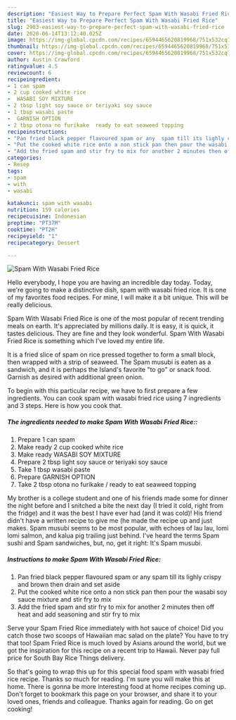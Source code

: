 ```yaml
---
description: "Easiest Way to Prepare Perfect Spam With Wasabi Fried Rice"
title: "Easiest Way to Prepare Perfect Spam With Wasabi Fried Rice"
slug: 2903-easiest-way-to-prepare-perfect-spam-with-wasabi-fried-rice
date: 2020-06-14T13:12:40.025Z
image: https://img-global.cpcdn.com/recipes/6594465620819968/751x532cq70/spam-with-wasabi-fried-rice-recipe-main-photo.jpg
thumbnail: https://img-global.cpcdn.com/recipes/6594465620819968/751x532cq70/spam-with-wasabi-fried-rice-recipe-main-photo.jpg
cover: https://img-global.cpcdn.com/recipes/6594465620819968/751x532cq70/spam-with-wasabi-fried-rice-recipe-main-photo.jpg
author: Austin Crawford
ratingvalue: 4.5
reviewcount: 6
recipeingredient:
- 1 can spam
- 2 cup cooked white rice
-  WASABI SOY MIXTURE
- 2 tbsp light soy sauce or teriyaki soy sauce
- 1 tbsp wasabi paste
-  GARNISH OPTION
- 2 tbsp otona no furikake  ready to eat seaweed topping
recipeinstructions:
- "Pan fried black pepper flavoured spam or any  spam till its lighly crispy and brown then drain and set aside"
- "Put the cooked white rice onto a non stick pan then pour the wasabi soy sauce mixture and stir fry to mix"
- "Add the fried spam and stir fry to mix for another 2 minutes then off heat and add seasoning and stir fry to mix"
categories:
- Resep
tags:
- spam
- with
- wasabi

katakunci: spam with wasabi
nutrition: 159 calories
recipecuisine: Indonesian
preptime: "PT37M"
cooktime: "PT2H"
recipeyield: "1"
recipecategory: Dessert

---
```



![Spam With Wasabi Fried Rice](https://img-global.cpcdn.com/recipes/6594465620819968/751x532cq70/spam-with-wasabi-fried-rice-recipe-main-photo.jpg)

Hello everybody, I hope you are having an incredible day today. Today, we're going to make a distinctive dish, spam with wasabi fried rice. It is one of my favorites food recipes. For mine, I will make it a bit unique. This will be really delicious.

Spam With Wasabi Fried Rice is one of the most popular of recent trending meals on earth. It's appreciated by millions daily. It is easy, it is quick, it tastes delicious. They are fine and they look wonderful. Spam With Wasabi Fried Rice is something which I've loved my entire life.

It is a fried slice of spam on rice pressed together to form a small block, then wrapped with a strip of seaweed. The Spam musubi is eaten as a sandwich, and it is perhaps the Island&#39;s favorite &#34;to go&#34; or snack food. Garnish as desired with additional green onion.


To begin with this particular recipe, we have to first prepare a few ingredients. You can cook spam with wasabi fried rice using 7 ingredients and 3 steps. Here is how you cook that.

##### The ingredients needed to make Spam With Wasabi Fried Rice::

1. Prepare 1 can spam
1. Make ready 2 cup cooked white rice
1. Make ready  WASABI SOY MIXTURE
1. Prepare 2 tbsp light soy sauce or teriyaki soy sauce
1. Take 1 tbsp wasabi paste
1. Prepare  GARNISH OPTION
1. Take 2 tbsp otona no furikake / ready to eat seaweed topping


My brother is a college student and one of his friends made some for dinner the night before and I snitched a bite the next day (I tried it cold, right from the fridge) and it was the best I have ever had (and it was cold)! His friend didn&#39;t have a written recipe to give me (he made the recipe up and just makes. Spam musubi seems to be most popular, with echoes of lau lau, lomi lomi salmon, and kalua pig trailing just behind. I&#39;ve heard the terms Spam sushi and Spam sandwiches, but, no, get it right: It&#39;s Spam musubi. 

##### Instructions to make Spam With Wasabi Fried Rice:

1. Pan fried black pepper flavoured spam or any  spam till its lighly crispy and brown then drain and set aside
1. Put the cooked white rice onto a non stick pan then pour the wasabi soy sauce mixture and stir fry to mix
1. Add the fried spam and stir fry to mix for another 2 minutes then off heat and add seasoning and stir fry to mix


Serve your Spam Fried Rice immediately with hot sauce of choice! Did you catch those two scoops of Hawaiian mac salad on the plate? You have to try that too! Spam Fried Rice is much loved by Asians around the world, but we got the inspiration for this recipe on a recent trip to Hawaii. Never pay full price for South Bay Rice Things delivery. 

So that's going to wrap this up for this special food spam with wasabi fried rice recipe. Thanks so much for reading. I'm sure you will make this at home. There is gonna be more interesting food at home recipes coming up. Don't forget to bookmark this page on your browser, and share it to your loved ones, friends and colleague. Thanks again for reading. Go on get cooking!
